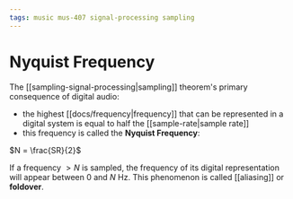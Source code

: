 ```yaml
---
tags: music mus-407 signal-processing sampling
---
```


# Nyquist Frequency

The [[sampling-signal-processing|sampling]] theorem's primary consequence of digital audio:

- the highest [[docs/frequency|frequency]] that can be represented in a digital system is equal to half the [[sample-rate|sample rate]]
- this frequency is called the **Nyquist Frequency**:

$N = \frac{SR}{2}$

If a frequency $> N$ is sampled, the frequency of its digital representation will appear between 0 and $N$ Hz. This phenomenon is called [[aliasing]] or **foldover**.
